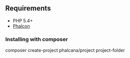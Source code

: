 ## Requirements

 - PHP 5.4+
 - [Phalcon](http://phalconphp.com/en/download)


### Installing with composer

composer create-project phalcana/project project-folder
